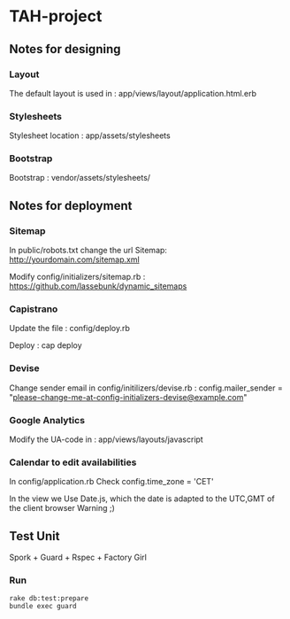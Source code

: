 # TAH-project

## Notes for designing

### Layout

The default layout is used in :
    app/views/layout/application.html.erb
    
### Stylesheets

Stylesheet location :
    app/assets/stylesheets
    
### Bootstrap

Bootstrap :
    vendor/assets/stylesheets/
    

## Notes for deployment

### Sitemap

In public/robots.txt change the url
    Sitemap: http://yourdomain.com/sitemap.xml
    
Modify config/initializers/sitemap.rb :
    https://github.com/lassebunk/dynamic_sitemaps
    
### Capistrano

Update the file :
    config/deploy.rb
    
Deploy :
    cap deploy
        
### Devise

Change sender email in config/initilizers/devise.rb :
    config.mailer_sender = "please-change-me-at-config-initializers-devise@example.com"

### Google Analytics

Modify the UA-code in :
    app/views/layouts/javascript

### Calendar to edit availabilities

In 
    config/application.rb
Check
    config.time_zone = 'CET'
    
In the view we Use Date.js, which the date is adapted to the UTC,GMT of the client browser
Warning ;)

## Test Unit

Spork + Guard + Rspec + Factory Girl

### Run

    rake db:test:prepare
    bundle exec guard
    
